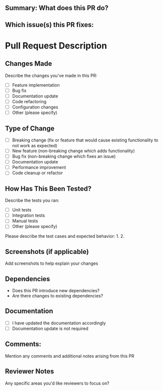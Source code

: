## Summary:  What does this PR do?

<!--
 Explain the changes made.
-->

## Which issue(s) this PR fixes:

<!--
Usage: `Fixes #<issue number>`, or `Fixes (paste link of issue)`.
-->

# Pull Request Description

## Changes Made
Describe the changes you've made in this PR:
- [ ] Feature implementation
- [ ] Bug fix
- [ ] Documentation update
- [ ] Code refactoring
- [ ] Configuration changes
- [ ] Other (please specify)

## Type of Change
- [ ] Breaking change (fix or feature that would cause existing functionality to not work as expected)
- [ ] New feature (non-breaking change which adds functionality)
- [ ] Bug fix (non-breaking change which fixes an issue)
- [ ] Documentation update
- [ ] Performance improvement
- [ ] Code cleanup or refactor

## How Has This Been Tested?
Describe the tests you ran:
- [ ] Unit tests
- [ ] Integration tests
- [ ] Manual tests
- [ ] Other (please specify)

Please describe the test cases and expected behavior:
1. 
2. 

## Screenshots (if applicable)
Add screenshots to help explain your changes

## Dependencies
- Does this PR introduce new dependencies?
- Are there changes to existing dependencies?

## Documentation
- [ ] I have updated the documentation accordingly
- [ ] Documentation update is not required

## Comments:

 Mention any comments and additional notes arising from this PR

## Reviewer Notes
Any specific areas you'd like reviewers to focus on?
